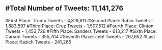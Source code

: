#Total Number of Tweets: 11,141,276 
---
#First Place: Trump Tweets - 4,819,611
#Second Place: Rubio Tweets - 1,883,597
#Third Place: Cruz Tweets - 1,507,512
#Fourth Place: Clinton Tweets - 1,453,726
#Fifth Place: Sanders Tweets - 613,217
#Sixth Place: Carson Tweets - 355,704
#Seventh Place: Jeb! Tweets - 267,652
#Last Place: Kasich Tweets - 241,265
